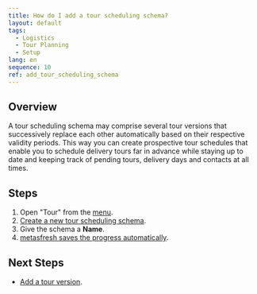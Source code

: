 ```yaml
---
title: How do I add a tour scheduling schema?
layout: default
tags:
  - Logistics
  - Tour Planning
  - Setup
lang: en
sequence: 10
ref: add_tour_scheduling_schema
---
```


## Overview
A tour scheduling schema may comprise several tour versions that successively replace each other automatically based on their respective validity periods. This way you can create prospective tour schedules that enable you to schedule delivery tours far in advance while staying up to date and keeping track of pending tours, delivery days and contacts at all times.

## Steps
1. Open "Tour" from the [menu](Menu).
1. [Create a new tour scheduling schema](New_Record_Window).
1. Give the schema a **Name**.
1. [metasfresh saves the progress automatically](Saveindicator).

## Next Steps
- [Add a tour version](Add_tour_version).
